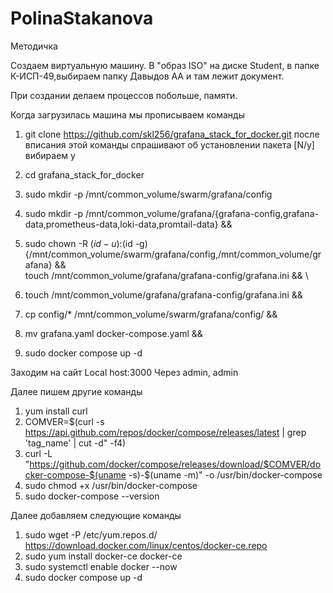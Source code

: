 # PolinaStakanova

Методичка 

Создаем виртуальную машину. В "образ ISO" на диске Student, в папке К-ИСП-49,выбираем папку Давыдов АА и там лежит документ.

При создании делаем процессов побольше, памяти.

Когда загрузилась машина мы прописываем команды 

1) git clone https://github.com/skl256/grafana_stack_for_docker.git 
   после вписания этой команды спрашивают об установлении пакета [N/y] вибираем y

2) cd grafana_stack_for_docker 

3) sudo mkdir -p /mnt/common_volume/swarm/grafana/config 

4) sudo mkdir -p /mnt/common_volume/grafana/{grafana-config,grafana-data,prometheus-data,loki-data,promtail-data} &&

5) sudo chown -R $(id -u):$(id -g) {/mnt/common_volume/swarm/grafana/config,/mnt/common_volume/grafana} && \
touch /mnt/common_volume/grafana/grafana-config/grafana.ini && \

6) touch /mnt/common_volume/grafana/grafana-config/grafana.ini &&

7) cp config/* /mnt/common_volume/swarm/grafana/config/ &&

8) mv grafana.yaml docker-compose.yaml &&

9)  sudo docker compose up -d

Заходим на сайт Local host:3000
Через admin, admin

Далее пишем другие команды
1) yum install curl
2) COMVER=$(curl -s https://api.github.com/repos/docker/compose/releases/latest | grep 'tag_name' | cut -d\" -f4)
3) curl -L "https://github.com/docker/compose/releases/download/$COMVER/docker-compose-$(uname -s)-$(uname -m)" -o /usr/bin/docker-compose
4) sudo chmod +x /usr/bin/docker-compose
5) sudo docker-compose --version

Далее добавляем следующие команды
1) sudo wget -P /etc/yum.repos.d/ https://download.docker.com/linux/centos/docker-ce.repo
2) sudo yum install docker-ce docker-ce
3) sudo systemctl enable docker --now
4) sudo docker compose up -d
